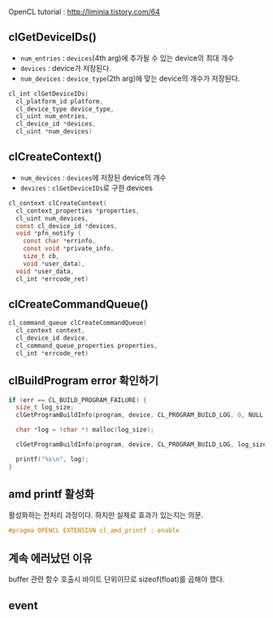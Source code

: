 OpenCL tutorial : http://liminia.tistory.com/64

## clGetDeviceIDs()

- `num_entries` : `devices`(4th arg)에 추가될 수 있는 device의 최대 개수
- `devices` : device가 저장된다.
- `num_devices` : `device_type`(2th arg)에 맞는 device의 개수가 저장된다.

```c
cl_int clGetDeviceIDs(
  cl_platform_id platform,
  cl_device_type device_type,
  cl_uint num_entries,	 
  cl_device_id *devices,	 
  cl_uint *num_devices) 
```

## clCreateContext()

- `num_devices` : `devices`에 저장된 device의 개수
- `devices` : `clGetDeviceIDs`로 구한 devices

```c
cl_context clCreateContext(
  cl_context_properties *properties,
  cl_uint num_devices,
  const cl_device_id *devices,
  void *pfn_notify (
    const char *errinfo, 
    const void *private_info, 
    size_t cb, 
    void *user_data),
  void *user_data,
  cl_int *errcode_ret)
```

## clCreateCommandQueue()

```c
cl_command_queue clCreateCommandQueue(
  cl_context context,
  cl_device_id device,
  cl_command_queue_properties properties,
  cl_int *errcode_ret)
```

## clBuildProgram error 확인하기

```c
if (err == CL_BUILD_PROGRAM_FAILURE) {
  size_t log_size;
  clGetProgramBuildInfo(program, device, CL_PROGRAM_BUILD_LOG, 0, NULL, &log_size);

  char *log = (char *) malloc(log_size);

  clGetProgramBuildInfo(program, device, CL_PROGRAM_BUILD_LOG, log_size, log, NULL);

  printf("%s\n", log);
}
```

## amd printf 활성화

활성화하는 전처리 과정이다. 하지만 실제로 효과가 있는지는 의문.

```c
#pragma OPENCL EXTENSION cl_amd_printf : enable
```

## 계속 에러났던 이유

buffer 관련 함수 호출시 바이트 단위이므로 sizeof(float)를 곱해야 했다.

## event

